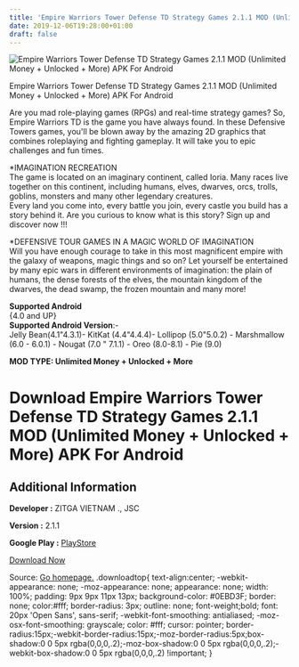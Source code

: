 ```yaml
---
title: 'Empire Warriors Tower Defense TD Strategy Games 2.1.1 MOD (Unlimited Money + Unlocked + More) APK For Android'
date: 2019-12-06T19:28:00+01:00
draft: false
---
```


![Empire Warriors Tower Defense TD Strategy Games 2.1.1 MOD (Unlimited Money + Unlocked + More) APK For Android](https://i0.wp.com/apkhome.net/wp-content/uploads/2019/12/Empire-Warriors-Tower-Defense-TD-Strategy-Games.jpg "Empire Warriors Tower Defense TD Strategy Games 2.1.1 MOD (Unlimited Money + Unlocked + More) APK For Android")

  

Empire Warriors Tower Defense TD Strategy Games 2.1.1 MOD (Unlimited Money + Unlocked + More) APK For Android

Are you mad role-playing games (RPGs) and real-time strategy games? So, Empire Warriors TD is the game you have always found. In these Defensive Towers games, you'll be blown away by the amazing 2D graphics that combines roleplaying and fighting gameplay. It will take you to epic challenges and fun times.

\*IMAGINATION RECREATION  
The game is located on an imaginary continent, called Ioria. Many races live together on this continent, including humans, elves, dwarves, orcs, trolls, goblins, monsters and many other legendary creatures.  
Every land you come into, every battle you join, every castle you build has a story behind it. Are you curious to know what is this story? Sign up and discover now !!!

\*DEFENSIVE TOUR GAMES IN A MAGIC WORLD OF IMAGINATION  
Will you have enough courage to take in this most magnificent empire with the galaxy of weapons, magic things and so on? Let yourself be entertained by many epic wars in different environments of imagination: the plain of humans, the dense forests of the elves, the mountain kingdom of the dwarves, the dead swamp, the frozen mountain and many more!

**Supported Android**  
{4.0 and UP}  
**Supported Android Version**:-  
Jelly Bean(4.1"4.3.1)- KitKat (4.4"4.4.4)- Lollipop (5.0"5.0.2) - Marshmallow (6.0 - 6.0.1) - Nougat (7.0 " 7.1.1) - Oreo (8.0-8.1) - Pie (9.0)

**MOD TYPE: Unlimited Money + Unlocked + More**

Download Empire Warriors Tower Defense TD Strategy Games 2.1.1 MOD (Unlimited Money + Unlocked + More) APK For Android
======================================================================================================================

Additional Information
----------------------

**Developer :** ZITGA VIETNAM ., JSC

**Version :** 2.1.1

**Google Play :** [PlayStore](https://play.google.com/store/apps/details?id=com.zitga.empire.warriors.td)

  

[Download Now](https://store4app.co/post/empire-warriors-tower-defense-td-strategy-games-2-1-1-mod-unlimited-money-unlocked-more-apk-for-android_1575653146)

  
Source: [Go homepage.](https://store4app.co/post/empire-warriors-tower-defense-td-strategy-games-2-1-1-mod-unlimited-money-unlocked-more-apk-for-android_1575653146) .downloadtop{ text-align:center; -webkit-appearance: none; -moz-appearance: none; appearance: none; width: 100%; padding: 9px 9px 11px 13px; background-color: #0EBD3F; border: none; color:#fff; border-radius: 3px; outline: none; font-weight;bold; font: 20px 'Open Sans', sans-serif; -webkit-font-smoothing: antialiased; -moz-osx-font-smoothing: grayscale; color: #fff; cursor: pointer; border-radius:15px;-webkit-border-radius:15px;-moz-border-radius:5px;box-shadow:0 0 5px rgba(0,0,0,.2);-moz-box-shadow:0 0 5px rgba(0,0,0,.2);-webkit-box-shadow:0 0 5px rgba(0,0,0,.2) !important; }